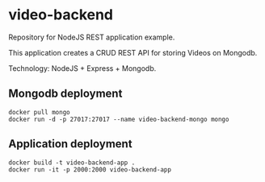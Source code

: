 # video-backend
Repository for NodeJS REST application example.

This application creates a CRUD REST API for storing Videos on Mongodb.

Technology: NodeJS + Express + Mongodb.

## Mongodb deployment
```
docker pull mongo
docker run -d -p 27017:27017 --name video-backend-mongo mongo
```

## Application deployment
```
docker build -t video-backend-app .
docker run -it -p 2000:2000 video-backend-app
```

